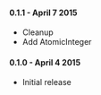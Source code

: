 #### 0.1.1 - April 7 2015
* Cleanup
* Add AtomicInteger

#### 0.1.0 - April 4 2015
* Initial release
